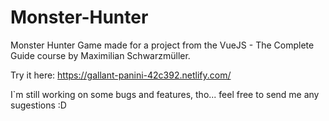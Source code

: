 # Monster-Hunter
Monster Hunter Game made for a project from the VueJS - The Complete Guide course by Maximilian Schwarzmüller.

Try it here: https://gallant-panini-42c392.netlify.com/

I`m still working on some bugs and features, tho... feel free to send me any sugestions :D
